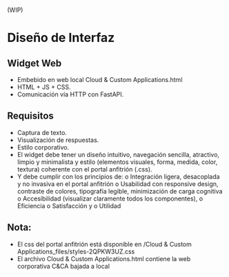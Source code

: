 (WIP)
# Diseño de Interfaz

## Widget Web

- Embebido en web local Cloud & Custom Applications.html
- HTML + JS + CSS.
- Comunicación vía HTTP con FastAPI.

## Requisitos

- Captura de texto.
- Visualización de respuestas.
- Estilo corporativo.
- El widget debe tener un diseño intuitivo, navegación sencilla, atractivo, limpio y minimalista y estilo (elementos visuales, forma, medida, color, textura) coherente con el portal anfitrión (.css). 
- Y debe cumplir con los principios de:
o	Integración ligera, desacoplada y no invasiva en el portal anfitrión
o	Usabilidad con responsive design, contraste de colores, tipografía legible, minimización de carga cognitiva
o	Accesibilidad (visualizar claramente todos los componentes), 
o	Eficiencia
o	Satisfacción y 
o	Utilidad 

## Nota: 
- El css del portal anfitrión está disponible en /Cloud & Custom Applications_files/styles-2QPKW3UZ.css
- El archivo Cloud & Custom Applications.html contiene la web corporativa C&CA bajada a local 

